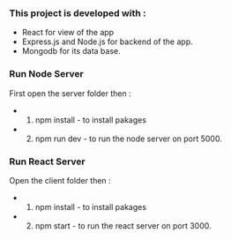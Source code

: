 ### This project is developed with :
* React for view of the app
* Express.js and Node.js for backend of the app.
* Mongodb for its data base.

###  Run Node Server
First open the server folder then :
* 1. npm install  - to install pakages
* 2. npm run dev  - to run the node server on port 5000.

###  Run React Server
Open the client folder then :
* 1. npm install  - to install pakages
* 2. npm start  - to run the react server on port 3000.

